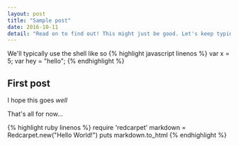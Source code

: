 ```yaml
---
layout: post
title: "Sample post"
date: 2016-10-11
detail: "Read on to find out! This might just be good. Let's keep typing! Let's hope this works out as expected... We shall see"
---
```

We'll typically use the shell like so
{% highlight javascript linenos %}
var x = 5;
var hey = "hello";
{% endhighlight %}

## First post
I hope this goes *well*



That's all for now...


{% highlight ruby linenos %}
require 'redcarpet'
markdown = Redcarpet.new("Hello World!")
puts markdown.to_html
{% endhighlight %}